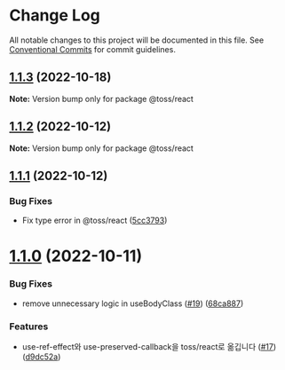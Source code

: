# Change Log

All notable changes to this project will be documented in this file.
See [Conventional Commits](https://conventionalcommits.org) for commit guidelines.

## [1.1.3](https://github.com/toss/slash/compare/@toss/react@1.1.2...@toss/react@1.1.3) (2022-10-18)

**Note:** Version bump only for package @toss/react





## [1.1.2](https://github.com/toss/slash/compare/@toss/react@1.1.1...@toss/react@1.1.2) (2022-10-12)

**Note:** Version bump only for package @toss/react





## [1.1.1](https://github.com/toss/slash/compare/@toss/react@1.1.0...@toss/react@1.1.1) (2022-10-12)


### Bug Fixes

* Fix type error in @toss/react ([5cc3793](https://github.com/toss/slash/commit/5cc37936e8739204f32f9f50ee61570b758343f8))





# [1.1.0](https://github.com/toss/slash/compare/@toss/react@1.0.0...@toss/react@1.1.0) (2022-10-11)


### Bug Fixes

* remove unnecessary logic in useBodyClass ([#19](https://github.com/toss/slash/issues/19)) ([68ca887](https://github.com/toss/slash/commit/68ca88745beaf6d1925b0a4285c680c168161d10))


### Features

* use-ref-effect와 use-preserved-callback을 toss/react로 옮깁니다 ([#17](https://github.com/toss/slash/issues/17)) ([d9dc52a](https://github.com/toss/slash/commit/d9dc52a092d317fc873a0c41de96296f442756d8))
